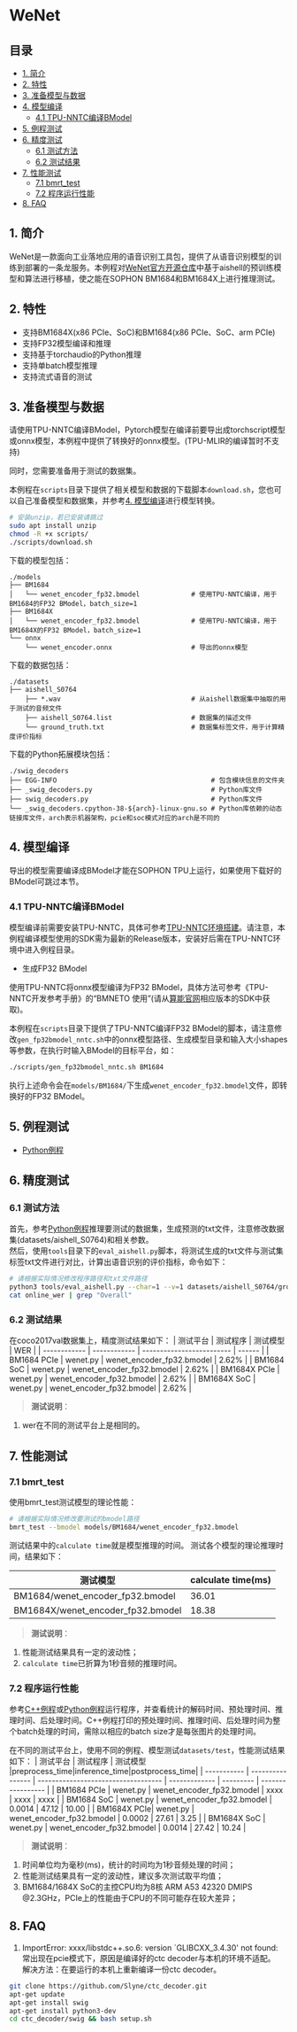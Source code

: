 # WeNet

## 目录

* [1. 简介](#1-简介)
* [2. 特性](#2-特性)
* [3. 准备模型与数据](#3-准备模型与数据)
* [4. 模型编译](#4-模型编译)
  * [4.1 TPU-NNTC编译BModel](#41-tpu-nntc编译bmodel)
* [5. 例程测试](#5-例程测试)
* [6. 精度测试](#6-精度测试)
  * [6.1 测试方法](#61-测试方法)
  * [6.2 测试结果](#62-测试结果)
* [7. 性能测试](#7-性能测试)
  * [7.1 bmrt_test](#71-bmrt_test)
  * [7.2 程序运行性能](#72-程序运行性能)
* [8. FAQ](#8-faq)

## 1. 简介
WeNet是一款面向工业落地应用的语音识别工具包，提供了从语音识别模型的训练到部署的一条龙服务。本例程对[WeNet官方开源仓库](https://github.com/wenet-e2e/wenet)中基于aishell的预训练模型和算法进行移植，使之能在SOPHON BM1684和BM1684X上进行推理测试。

## 2. 特性
* 支持BM1684X(x86 PCIe、SoC)和BM1684(x86 PCIe、SoC、arm PCIe)
* 支持FP32模型编译和推理
* 支持基于torchaudio的Python推理
* 支持单batch模型推理
* 支持流式语音的测试

## 3. 准备模型与数据
请使用TPU-NNTC编译BModel，Pytorch模型在编译前要导出成torchscript模型或onnx模型，本例程中提供了转换好的onnx模型。(TPU-MLIR的编译暂时不支持)

​同时，您需要准备用于测试的数据集。

​本例程在`scripts`目录下提供了相关模型和数据的下载脚本`download.sh`，您也可以自己准备模型和数据集，并参考[4. 模型编译](#4-模型编译)进行模型转换。

```bash
# 安装unzip，若已安装请跳过
sudo apt install unzip
chmod -R +x scripts/
./scripts/download.sh
```

下载的模型包括：
```
./models
├── BM1684
│   └── wenet_encoder_fp32.bmodel             # 使用TPU-NNTC编译，用于BM1684的FP32 BModel，batch_size=1
├── BM1684X
│   └── wenet_encoder_fp32.bmodel             # 使用TPU-NNTC编译，用于BM1684X的FP32 BModel，batch_size=1
└── onnx
    └── wenet_encoder.onnx                    # 导出的onnx模型       
```

下载的数据包括：
```
./datasets
├── aishell_S0764                                      
    ├── *.wav                                 # 从aishell数据集中抽取的用于测试的音频文件
    ├── aishell_S0764.list                    # 数据集的描述文件
    └── ground_truth.txt                      # 数据集标签文件，用于计算精度评价指标  
```

下载的Python拓展模块包括：
```
./swig_decoders
├── EGG-INFO                                       # 包含模块信息的文件夹
├── _swig_decoders.py                              # Python库文件   
├── swig_decoders.py                               # Python库文件
└── _swig_decoders.cpython-38-${arch}-linux-gnu.so # Python库依赖的动态链接库文件，arch表示机器架构，pcie和soc模式对应的arch是不同的                
```

## 4. 模型编译
导出的模型需要编译成BModel才能在SOPHON TPU上运行，如果使用下载好的BModel可跳过本节。

### 4.1 TPU-NNTC编译BModel
模型编译前需要安装TPU-NNTC，具体可参考[TPU-NNTC环境搭建](../../docs/Environment_Install_Guide.md#1-tpu-nntc环境搭建)。请注意，本例程编译模型使用的SDK需为最新的Release版本，安装好后需在TPU-NNTC环境中进入例程目录。

- 生成FP32 BModel

使用TPU-NNTC将onnx模型编译为FP32 BModel，具体方法可参考《TPU-NNTC开发参考手册》的“BMNETO 使用”(请从[算能官网](https://developer.sophgo.com/site/index/material/28/all.html)相应版本的SDK中获取)。

​本例程在`scripts`目录下提供了TPU-NNTC编译FP32 BModel的脚本，请注意修改`gen_fp32bmodel_nntc.sh`中的onnx模型路径、生成模型目录和输入大小shapes等参数，在执行时输入BModel的目标平台，如：

```bash
./scripts/gen_fp32bmodel_nntc.sh BM1684
```

​执行上述命令会在`models/BM1684/`下生成`wenet_encoder_fp32.bmodel`文件，即转换好的FP32 BModel。

## 5. 例程测试
- [Python例程](./python/README.md)

## 6. 精度测试
### 6.1 测试方法
首先，参考[Python例程](python/README.md#22-测试图片)推理要测试的数据集，生成预测的txt文件，注意修改数据集(datasets/aishell_S0764)和相关参数。  
然后，使用`tools`目录下的`eval_aishell.py`脚本，将测试生成的txt文件与测试集标签txt文件进行对比，计算出语音识别的评价指标，命令如下：
```bash
# 请根据实际情况修改程序路径和txt文件路径
python3 tools/eval_aishell.py --char=1 --v=1 datasets/aishell_S0764/ground_truth.txt python/result.txt  > online_wer
cat online_wer | grep "Overall"
```

### 6.2 测试结果
在coco2017val数据集上，精度测试结果如下：
|   测试平台    |    测试程序   |              测试模型     | WER    |
| ------------ | ------------ | ------------------------- | ------ |
| BM1684 PCIe  | wenet.py     | wenet_encoder_fp32.bmodel | 2.62%  |
| BM1684 SoC   | wenet.py     | wenet_encoder_fp32.bmodel | 2.62%  |
| BM1684X PCIe | wenet.py     | wenet_encoder_fp32.bmodel | 2.62%  | 
| BM1684X SoC  | wenet.py     | wenet_encoder_fp32.bmodel | 2.62%  | 

> **测试说明**：  
1. wer在不同的测试平台上是相同的。

## 7. 性能测试
### 7.1 bmrt_test
使用bmrt_test测试模型的理论性能：
```bash
# 请根据实际情况修改要测试的bmodel路径
bmrt_test --bmodel models/BM1684/wenet_encoder_fp32.bmodel
```
测试结果中的`calculate time`就是模型推理的时间。
测试各个模型的理论推理时间，结果如下：

|                  测试模型                   | calculate time(ms) |
| ------------------------------------------- | ----------------- |
| BM1684/wenet_encoder_fp32.bmodel            | 36.01             |
| BM1684X/wenet_encoder_fp32.bmodel           | 18.38             |

> **测试说明**：  
1. 性能测试结果具有一定的波动性；
2. `calculate time`已折算为1秒音频的推理时间。

### 7.2 程序运行性能
参考[C++例程](cpp/README.md)或[Python例程](python/README.md)运行程序，并查看统计的解码时间、预处理时间、推理时间、后处理时间。C++例程打印的预处理时间、推理时间、后处理时间为整个batch处理的时间，需除以相应的batch size才是每张图片的处理时间。

在不同的测试平台上，使用不同的例程、模型测试`datasets/test`，性能测试结果如下：
|    测试平台  |     测试程序      |             测试模型                |preprocess_time|inference_time|postprocess_time| 
| ----------- | ---------------- | ----------------------------------- | ------------- | --------- | ----------------- |
| BM1684 PCIe | wenet.py         | wenet_encoder_fp32.bmodel           | xxxx          | xxxx      | xxxx              |
| BM1684 SoC  | wenet.py         | wenet_encoder_fp32.bmodel           | 0.0014        | 47.12     | 10.00             |
| BM1684X PCIe| wenet.py         | wenet_encoder_fp32.bmodel           | 0.0002        | 27.61     | 3.25              |
| BM1684X SoC | wenet.py         | wenet_encoder_fp32.bmodel           | 0.0014        | 27.42     | 10.24             |


> **测试说明**：  
1. 时间单位均为毫秒(ms)，统计的时间均为1秒音频处理的时间；
2. 性能测试结果具有一定的波动性，建议多次测试取平均值；
3. BM1684/1684X SoC的主控CPU均为8核 ARM A53 42320 DMIPS @2.3GHz，PCIe上的性能由于CPU的不同可能存在较大差异；

## 8. FAQ  
1. ImportError: xxxx/libstdc++.so.6: version `GLIBCXX_3.4.30' not found: 常出现在pcie模式下，原因是编译好的ctc decoder与本机的环境不适配。  
解决方法：在要运行的本机上重新编译一份ctc decoder。
```bash
git clone https://github.com/Slyne/ctc_decoder.git  
apt-get update
apt-get install swig
apt-get install python3-dev 
cd ctc_decoder/swig && bash setup.sh
```
